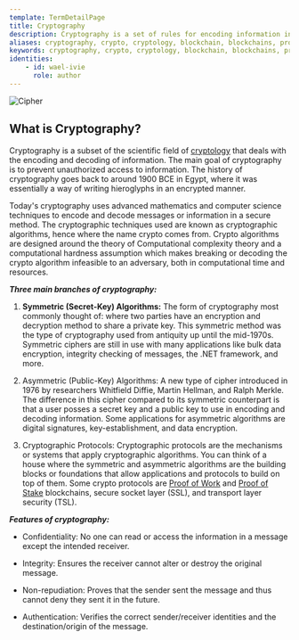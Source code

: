 ```yaml
---
template: TermDetailPage
title: Cryptography 
description: Cryptography is a set of rules for encoding information into a message that can only be decoded by someone with the same knowledge of the secret key.
aliases: cryptography, crypto, cryptology, blockchain, blockchains, proof of work, proof of work algorithm, proof of stake, bitcoin, Satoshi Nakamoto, ethereum, cardano, cipher
keywords: cryptography, crypto, cryptology, blockchain, blockchains, proof of work, proof of work algorithm, proof of stake, bitcoin, satoshi Nakamoto, ethereum, cardano, what is crypto
identities: 
    - id: wael-ivie
      role: author
---
```


![Cipher](https://pixabay.com/get/g65e5a1025ca401374ee41b8320cdfcccdef6e60714962d18e1ba0aeb5fd83b8e05693b92b790c2e9c8abc9eb8d41f4a0_1920.jpg)

## What is Cryptography?

Cryptography is a subset of the scientific field of [cryptology](/en/terms/cryptology.md) that deals with the encoding and decoding of information. The main goal of cryptography is to prevent unauthorized access to information. The history of cryptography goes back to around 1900 BCE in Egypt, where it was essentially a way of writing hieroglyphs in an encrypted manner.

Today's cryptography uses advanced mathematics and computer science techniques to encode and decode messages or information in a secure method. The cryptographic techniques used are known as cryptographic algorithms, hence where the name crypto comes from. Crypto algorithms are designed around the theory of Computational complexity theory and a computational hardness assumption which makes breaking or decoding the crypto algorithm infeasible to an adversary, both in computational time and resources.

***Three main branches of cryptography:***

1. **Symmetric (Secret-Key) Algorithms:** The form of cryptography most commonly thought of: where two parties have an encryption and decryption method to share a private key. This symmetric method was the type of cryptography used from antiquity up until the mid-1970s. Symmetric ciphers are still in use with many applications like bulk data encryption, integrity checking of messages, the .NET framework, and more.

2. Asymmetric (Public-Key) Algorithms: A new type of cipher introduced in 1976 by researchers Whitfield Diffie, Martin Hellman, and Ralph Merkle. The difference in this cipher compared to its symmetric counterpart is that a user posses a secret key and a public key to use in encoding and decoding information. Some applications for asymmetric algorithms are digital signatures, key-establishment, and data encryption.

3. Cryptographic Protocols: Cryptographic protocols are the mechanisms or systems that apply cryptographic algorithms. You can think of a house where the symmetric and asymmetric algorithms are the building blocks or foundations that allow applications and protocols to build on top of them. Some crypto protocols are [Proof of Work](/en/terms/proof-of-work.md) and [Proof of Stake](/en/terms/proof-of-stake.md) blockchains, secure socket layer (SSL), and transport layer security (TSL).


***Features of cryptography:***

- Confidentiality: No one can read or access the information in a message except the intended receiver.

- Integrity: Ensures the receiver cannot alter or destroy the original message.

- Non-repudiation: Proves that the sender sent the message and thus cannot deny they sent it in the future.

- Authentication: Verifies the correct sender/receiver identities and the destination/origin of the message.
